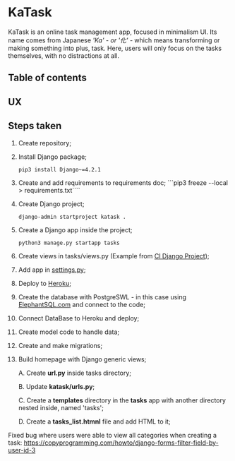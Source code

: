 # KaTask

KaTask is an online task management app, focused in minimalism UI. Its name comes from Japanese *'Ka' - or '化' -* which means transforming or making something into plus, task. Here, users will only focus on the tasks themselves, with no distractions at all.

## Table of contents

## UX

## Steps taken

1. Create repository;
2. Install Django package;

    ```pip3 install Django~=4.2.1```
3. Create and add requirements to requirements doc;
    ```pip3 freeze --local > requirements.txt````
4. Create Django project;

    ```django-admin startproject katask .```
5. Create a Django app inside the project;

    ```python3 manage.py startapp tasks```
6. Create views in tasks/views.py (Example from [CI Django Project](https://github.com/jpgenari/CI-django_project?tab=readme-ov-file#creating-views]));
7. Add app in [settings.py](https://github.com/jpgenari/CI-django_project?tab=readme-ov-file#creating-views);
8. Deploy to [Heroku](https://github.com/jpgenari/CI-django_project?tab=readme-ov-file#deploying-to-heroku);
9. Create the database with PostgreSWL - in this case using [ElephantSQL.com](https://code-institute-students.github.io/deployment-docs/02-elephantsql/elephantsql-01-sign-up) and connect to the code;
10. Connect DataBase to Heroku and deploy;
11. Create model code to handle data;
12. Create and make migrations;
13. Build homepage with Django generic views;
    
    A. Create **url.py** inside tasks directory;
    
    B. Update **katask/urls.py**;

    C. Create a **templates** directory in the **tasks** app with another directory nested inside, named 'tasks';

    D. Create a **tasks_list.htmnl** file and add HTML to it;


Fixed bug where users were able to view all categories when creating a task: https://copyprogramming.com/howto/django-forms-filter-field-by-user-id-3